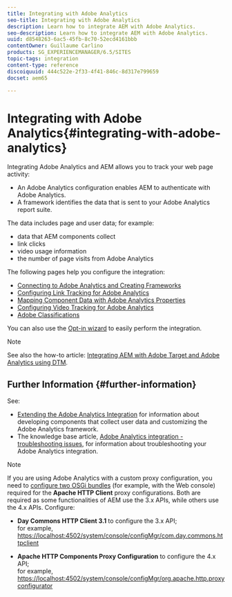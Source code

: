 ```yaml
---
title: Integrating with Adobe Analytics
seo-title: Integrating with Adobe Analytics
description: Learn how to integrate AEM with Adobe Analytics.
seo-description: Learn how to integrate AEM with Adobe Analytics.
uuid: d8548263-6ac5-45fb-8c70-52ecd4161bbb
contentOwner: Guillaume Carlino
products: SG_EXPERIENCEMANAGER/6.5/SITES
topic-tags: integration
content-type: reference
discoiquuid: 444c522e-2f33-4f41-846c-8d317e799659
docset: aem65

---
```


# Integrating with Adobe Analytics{#integrating-with-adobe-analytics}

Integrating Adobe Analytics and AEM allows you to track your web page activity:

* An Adobe Analytics configuration enables AEM to authenticate with Adobe Analytics.   
* A framework identifies the data that is sent to your Adobe Analytics report suite.

The data includes page and user data; for example:

* data that AEM components collect
* link clicks
* video usage information  
* the number of page visits from Adobe Analytics

The following pages help you configure the integration:

* [Connecting to Adobe Analytics and Creating Frameworks](../../../sites/administering/using/adobeanalytics-connect.md)
* [Configuring Link Tracking for Adobe Analytics](/sites/administering/using/adobeanalytics-link.md)
* [Mapping Component Data with Adobe Analytics Properties](../../../sites/administering/using/adobeanalytics-mapping.md)
* [Configuring Video Tracking for Adobe Analytics](../../../sites/administering/using/adobeanalytics-video.md)
* [Adobe Classifications](/sites/administering/using/adobeanalytics-classifications.md)

You can also use the [Opt-in wizard](/sites/administering/using/opt-in.md) to easily perform the integration.

>[!NOTE]
>
>See also the how-to article: [Integrating AEM with Adobe Target and Adobe Analytics using DTM](https://helpx.adobe.com/experience-manager/using/integrate-digital-marketing-solutions.html).

## Further Information {#further-information}

See:

* [Extending the Adobe Analytics Integration](/sites/developing/using/extending-analytics.md) for information about developing components that collect user data and customizing the Adobe Analytics framework.
* The knowledge base article, [Adobe Analytics integration - troubleshooting issues](https://helpx.adobe.com/experience-manager/kb/sitecatalystintegrationtroubleshooting.html), for information about troubleshooting your Adobe Analytics integration.

>[!NOTE]
>
>If you are using Adobe Analytics with a custom proxy configuration, you need to [configure two OSGi bundles](/sites/deploying/using/configuring-osgi.md) (for example, with the Web console) required for the **Apache HTTP Client** proxy configurations. Both are required as some functionalities of AEM use the 3.x APIs, while others use the 4.x APIs. Configure:
>
>* **Day Commons HTTP Client 3.1** to configure the 3.x API;  
>  for example, [https://localhost:4502/system/console/configMgr/com.day.commons.httpclient](https://localhost:4502/system/console/configMgr/com.day.commons.httpclient)
>
>* **Apache HTTP Components Proxy Configuration** to configure the 4.x API;  
>  for example, [https://localhost:4502/system/console/configMgr/org.apache.http.proxyconfigurator](https://localhost:4502/system/console/configMgr/org.apache.http.proxyconfigurator)
>

